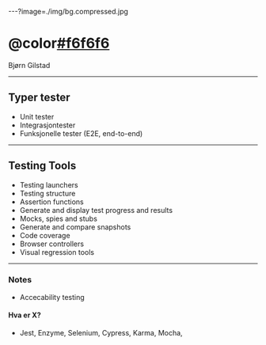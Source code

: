---?image=./img/bg.compressed.jpg


# @color[#f6f6f6](Testing)

Bjørn Gilstad

---
## Typer tester
* Unit tester
* Integrasjontester
* Funksjonelle tester (E2E, end-to-end)


---
## Testing Tools
* Testing launchers
* Testing structure
* Assertion functions
* Generate and display test progress and results
* Mocks, spies and stubs
* Generate and compare snapshots
* Code coverage
* Browser controllers
* Visual regression tools

---

### Notes
* Accecability testing


#### Hva er X?
* Jest, Enzyme, Selenium, Cypress, Karma, Mocha, 
